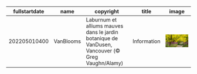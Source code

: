 |fullstartdate|name|copyright|title|image|
|--|--|--|--|--|
202205010400|VanBlooms|Laburnum et alliums mauves dans le jardin botanique de VanDusen, Vancouver (© Greg Vaughn/Alamy)|Information|![](/fr-CA/2022/05/202205010400VanBlooms.jpg)|
